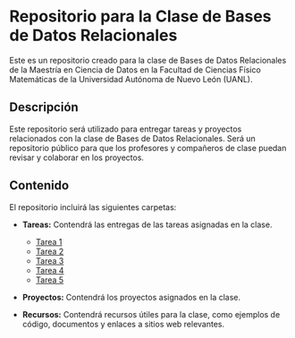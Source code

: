 # Repositorio para la Clase de Bases de Datos Relacionales

Este es un repositorio creado para la clase de Bases de Datos Relacionales de la Maestría en Ciencia de Datos en la Facultad de Ciencias Físico Matemáticas de la Universidad Autónoma de Nuevo León (UANL).

## Descripción
Este repositorio será utilizado para entregar tareas y proyectos relacionados con la clase de Bases de Datos Relacionales. Será un repositorio público para que los profesores y compañeros de clase puedan revisar y colaborar en los proyectos.

## Contenido
El repositorio incluirá las siguientes carpetas:

- **Tareas:** Contendrá las entregas de las tareas asignadas en la clase.
  - [Tarea 1](https://github.com/fer98morales/BDR/blob/master/Tareas/Tarea1.md)
  - [Tarea 2](https://github.com/fer98morales/BDR/blob/master/Tareas/Tarea2.md)
  - [Tarea 3](https://github.com/fer98morales/BDR/blob/master/Tareas/Tarea3.md)
  - [Tarea 4](https://github.com/fer98morales/BDR/blob/master/Tareas/Tarea4.sql)
  - [Tarea 5](https://github.com/fer98morales/BDR/blob/master/Tareas/Tarea5.sql)  
  
- **Proyectos:** Contendrá los proyectos asignados en la clase.

- **Recursos:** Contendrá recursos útiles para la clase, como ejemplos de código, documentos y enlaces a sitios web relevantes.